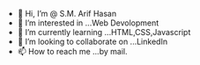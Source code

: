 - 👋 Hi, I’m @ S.M. Arif Hasan
- 👀 I’m interested in ...Web Devolopment
- 🌱 I’m currently learning ...HTML,CSS,Javascript
- 💞️ I’m looking to collaborate on ...LinkedIn
- 📫 How to reach me ...by mail.

<!---
Arif1920002/Arif1920002 is a ✨ special ✨ repository because its `README.md` (this file) appears on your GitHub profile.
You can click the Preview link to take a look at your changes.
--->
